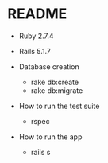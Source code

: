 # README

* Ruby 2.7.4

* Rails 5.1.7

* Database creation
    - rake db:create
    - rake db:migrate

* How to run the test suite
    - rspec

* How to run the app
    - rails s

